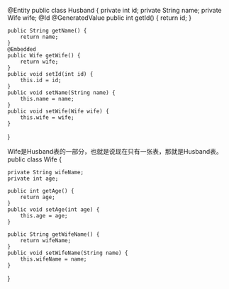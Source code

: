 @Entity
public class Husband {
	private int id;
	private String name;
	private Wife wife;
	@Id
	@GeneratedValue
	public int getId() {
		return id;
	}

	public String getName() {
		return name;
	}
	@Embedded
	public Wife getWife() {
		return wife;
	}
	public void setId(int id) {
		this.id = id;
	}
	public void setName(String name) {
		this.name = name;
	}
	public void setWife(Wife wife) {
		this.wife = wife;
	}

}

Wife是Husband表的一部分，也就是说现在只有一张表，那就是Husband表。
public class Wife {

	private String wifeName;
	private int age;

	public int getAge() {
		return age;
	}
	public void setAge(int age) {
		this.age = age;
	}

	public String getWifeName() {
		return wifeName;
	}
	public void setWifeName(String name) {
		this.wifeName = name;
	}

}

